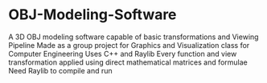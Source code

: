 # OBJ-Modeling-Software
A 3D OBJ modeling software capable of basic transformations and Viewing Pipeline
Made as a group project for Graphics and Visualization class for Computer Engineering 
Uses C++ and Raylib 
Every function and view transformation applied using direct mathematical matrices and formulae
Need Raylib to compile and run
